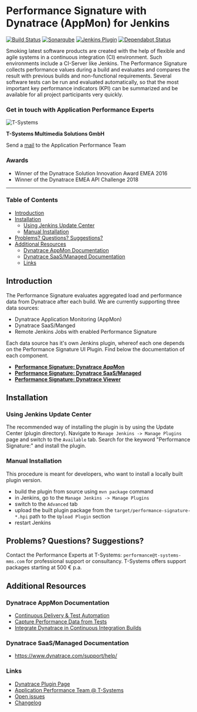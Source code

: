 # Performance Signature with Dynatrace (AppMon) for Jenkins
[![Build Status](https://ci.jenkins.io/job/Plugins/job/performance-signature-dynatrace-plugin/job/master/badge/icon)](https://ci.jenkins.io/job/Plugins/job/performance-signature-dynatrace-plugin/job/master/)
[![Sonarqube](https://sonarcloud.io/api/project_badges/measure?project=de.tsystems.mms.apm%3Aperformance-signature-parent-pom&metric=security_rating)](https://sonarcloud.io/dashboard?id=de.tsystems.mms.apm%3Aperformance-signature-parent-pom)
[![Jenkins Plugin](https://img.shields.io/jenkins/plugin/v/performance-signature-dynatrace.svg)](https://plugins.jenkins.io/performance-signature-dynatrace)
[![Dependabot Status](https://api.dependabot.com/badges/status?host=github&repo=jenkinsci/performance-signature-dynatrace-plugin)](https://dependabot.com)

Smoking latest software products are created with the help of flexible and agile systems in a continuous integration (CI) environment. Such environments include a CI-Server like Jenkins.
 The Performance Signature collects performance values during a build and evaluates and compares the result with previous builds and non-functional requirements.
 Several software tests can be run and evaluated automatically, so that the most important key performance indicators (KPI) can be summarized and be available for all project participants very quickly.

### Get in touch with Application Performance Experts

![T-Systems](https://www.t-systems-mms.com/typo3conf/ext/mkmms/Resources/Public/img/logos/logo.png)

**T-Systems Multimedia Solutions GmbH**

Send a [mail](mailto:performance@t-systems-mms.com) to the Application Performance Team

### Awards
* Winner of the Dynatrace Solution Innovation Award EMEA 2016
* Winner of the Dynatrace EMEA API Challenge 2018

---
### Table of Contents

<!-- toc -->

- [Introduction](#introduction)
- [Installation](#installation)
  * [Using Jenkins Update Center](#using-jenkins-update-center)
  * [Manual Installation](#manual-installation)
- [Problems? Questions? Suggestions?](#problems-questions-suggestions)
- [Additional Resources](#additional-resources)
  * [Dynatrace AppMon Documentation](#dynatrace-appmon-documentation)
  * [Dynatrace SaaS/Managed Documentation](#dynatrace-saasmanaged-documentation)
  * [Links](#links)

<!-- tocstop -->

## Introduction

The Performance Signature evaluates aggregated load and performance data from Dynatrace after each build.
We are currently supporting three data sources:
* Dynatrace Application Monitoring (AppMon)
* Dynatrace SaaS/Manged
* Remote Jenkins Jobs with enabled Performance Signature

Each data source has it's own Jenkins plugin, whereof each one depends on the Performance Signature UI Plugin.
Find below the documentation of each component.

* **[Performance Signature: Dynatrace AppMon](dynatrace-appmon/README.md)**
* **[Performance Signature: Dynatrace SaaS/Managed](dynatrace/README.md)**
* **[Performance Signature: Dynatrace Viewer](viewer/README.md)**

## Installation
### Using Jenkins Update Center

The recommended way of installing the plugin is by using the Update Center (plugin directory). Navigate to `Manage Jenkins -> Manage Plugins` page and switch to the `Available` tab. Search for the keyword "Performance Signature:" and install the plugin.

### Manual Installation

This procedure is meant for developers, who want to install a locally built plugin version.

* build the plugin from source using `mvn package` command
* in Jenkins, go to the `Manage Jenkins -> Manage Plugins`
* switch to the `Advanced` tab
* upload the built plugin package from the `target/performance-signature-*.hpi` path to the `Upload Plugin` section
* restart Jenkins

## Problems? Questions? Suggestions?

Contact the Performance Experts at T-Systems: `performance@t-systems-mms.com` for professional support or consultancy. T-Systems offers support packages starting at 500 € p.a.

## Additional Resources

### Dynatrace AppMon Documentation

- [Continuous Delivery & Test Automation](https://community.dynatrace.com/community/pages/viewpage.action?pageId=215161284)
- [Capture Performance Data from Tests](https://community.dynatrace.com/community/display/DOCDT63/Capture+Performance+Data+from+Tests)
- [Integrate Dynatrace in Continuous Integration Builds](https://community.dynatrace.com/community/display/DOCDT63/Integrate+Dynatrace+in+Continuous+Integration+Builds)

### Dynatrace SaaS/Managed Documentation

- https://www.dynatrace.com/support/help/

### Links

* [Dynatrace Plugin Page](https://community.dynatrace.com/community/display/DL/Performance+Signature+Plugin)
* [Application Performance Team @ T-Systems](https://test-and-integration.t-systems-mms.com/leistungen/application-performance-management.html)
* [Open issues](https://issues.jenkins-ci.org/issues/?jql=project%20%3D%20JENKINS%20AND%20status%20in%20(Open%2C%20%22In%20Progress%22%2C%20Reopened)%20AND%20component%20%3D%20%27performance-signature-dynatrace-plugin%27)
* [Changelog](CHANGELOG.md)
